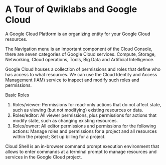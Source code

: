 # A Tour of Qwiklabs and Google Cloud


A Google Cloud Platform is an organizing entity for your Google Cloud resources.

The Navigation menu is an important component of the Cloud Console, there are seven categories of Google Cloud services.
Compute, Storage, Networking, Cloud operations, Tools, Big Data and Artificial Intelligence.


Google Cloud houses a collection of permissions and roles that define who has access to what resources. 
We can use the Cloud Identity and Access Management (IAM) service to inspect and modify such roles and permissions.

Basic Roles
1) Roles/viewer: Permissions for read-only actions that do not affect state, such as viewing (but not modifying) existing resources or data.
2) Roles/editor: All viewer permissions, plus permissions for actions that modify state, such as changing existing resources.
3) Roles/owner: All editor permissions and permissions for the following actions: 
   Manage roles and permissions for a project and all resources within the project; Set up billing for a project.


Cloud Shell is an in-browser command prompt execution environment that allows to enter commands at a terminal prompt to manage resources and services in the Google Cloud project.



